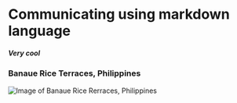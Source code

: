 # Communicating using markdown language
##### Very cool

### Banaue Rice Terraces, Philippines

![Image of Banaue Rice Rerraces, Philippines](https://github.com/Exp-Communicate-Using-Markdown-Cohort-1/series-communicate-using-markdown-ruzcko/assets/67700033/51236c86-b94c-4afe-be56-a3fc63e8eaf8)
